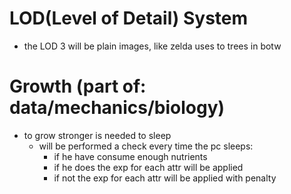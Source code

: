 # LOD(Level of Detail) System
* the LOD 3 will be plain images, like zelda uses to trees in botw

# Growth (part of: data/mechanics/biology)
* to grow stronger is needed to sleep
    * will be performed a check every time the pc sleeps:
        * if he have consume enough nutrients
        * if he does the exp for each attr will be applied 
        * if not the exp for each attr will be applied with penalty 
